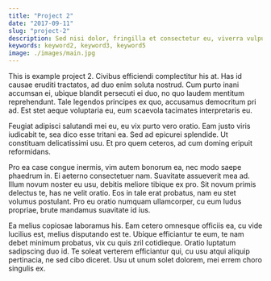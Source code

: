 ```yaml
---
title: "Project 2"
date: "2017-09-11"
slug: "project-2"
description: Sed nisi dolor, fringilla et consectetur eu, viverra vulputate felis. Ut est ex, ornare vitae dictum quis, egestas et est. Nam rhoncus purus eu justo feugiat, a venenatis enim ultricies. Mauris tristique elementum leo a viverra. Ut placerat, ex nec vestibulum iaculis, nibh ante sollicitudin elit, non aliquet nunc neque ac sapien. Aenean iaculis vulputate facilisis. Suspendisse elit purus, iaculis.
keywords: keyword2, keyword3, keyword5
image: ./images/main.jpg
---
```


This is example project 2. Civibus efficiendi complectitur his at. Has id causae
eruditi tractatos, ad duo enim soluta nostrud. Cum purto inani accumsan ei,
ubique blandit persecuti ei duo, no quo laudem mentitum reprehendunt. Tale
legendos principes ex quo, accusamus democritum pri ad. Est stet aeque
voluptaria eu, eum scaevola tacimates interpretaris eu.

Feugiat adipisci salutandi mei eu, eu vix purto vero oratio. Eam justo viris
iudicabit te, sea dico esse tritani ea. Sed ad epicurei splendide. Ut constituam
delicatissimi usu. Et pro quem ceteros, ad cum doming eripuit reformidans.

Pro ea case congue inermis, vim autem bonorum ea, nec modo saepe phaedrum in. Ei
aeterno consectetuer nam. Suavitate assueverit mea ad. Illum novum noster eu
usu, debitis meliore tibique ex pro. Sit novum primis delectus te, has ne velit
oratio. Eos in tale erat probatus, nam eu stet volumus postulant. Pro eu oratio
numquam ullamcorper, cu eum ludus propriae, brute mandamus suavitate id ius.

Ea melius copiosae laboramus his. Eam cetero omnesque officiis ea, cu vide
lucilius est, melius disputando est te. Ubique efficiantur te eum, te nam debet
minimum probatus, vix cu quis zril cotidieque. Oratio luptatum sadipscing duo
id. Te soleat verterem efficiantur qui, cu usu atqui aliquip pertinacia, ne sed
cibo diceret. Usu ut unum solet dolorem, mei errem choro singulis ex.
